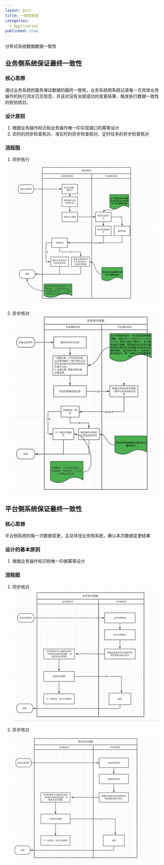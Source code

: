 ```yaml
---
layout: post
title: 一致性校验
categories:
  - Application
published: true
---
```


分布式系统数据数据一致性

## 业务侧系统保证最终一致性

### 核心思想

通过业务系统的服务保证数据的最终一致性，业务系统侧系统记录每一次具体业务操作的执行流水日志信息，并且对没有全部成功的变更结果，触发执行数据一致性的校验核对。

### 设计原则

1. 根据业务操作标识和业务操作唯一ID实现接口的幂等设计
2. 实时的同步检查核对、准实时的异步检查核对、定时任务的异步检查核对

### 流程图

1. 同步执行
![](/assets/images/2023-06/业务侧-同步.png)

2. 异步核对
![](/assets/images/2023-06/业务侧-异步.png)

## 平台侧系统保证最终一致性

### 核心思想

平台侧系统的每一次数据变更，主动寻找业务侧系统，确认本次数据变更结果

### 设计的基本原则

1. 根据业务操作标识和唯一ID做幂等设计

### 流程图

1. 同步核对
![](/assets/images/2023-06/平台侧-同步.png)

2. 异步核对
![](/assets/images/2023-06/平台侧-异步.png)